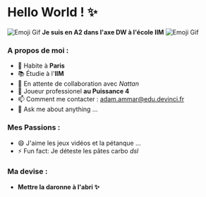 # Hello World ! :sparkles:
 

![Emoji Gif](parrot-merged.gif) **Je suis en A2 dans l'axe DW à l'école IIM** ![Emoji Gif](parrot-merged.gif)

### A propos de moi :

- :pushpin: Habite à **Paris** 
- :books: Étudie à l'**IIM**
- 👯 En attente de collaboration avec *Nattan* 
- :game_die: Joueur professionel **au Puissance 4**
- 📫 Comment me contacter : adam.ammar@edu.devinci.fr
- 💬 Ask me about anything ...

### Mes Passions :

- 😄 J'aime les jeux vidéos et la pétanque ...
- ⚡ Fun fact: Je déteste les pâtes carbo *dsl*

### Ma devise :

-  **Mettre la daronne à l'abri :sparkles:**
